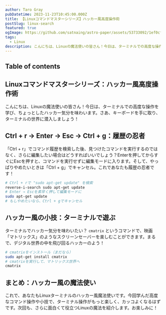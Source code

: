```yaml
---
author: Taro Gray
pubDatetime: 2023-11-23T10:45:00.000Z
title: 【Linuxコマンドマスターシリーズ】ハッカー風高度操作術
postSlug: linux-search
featured: true
ogImage: https://github.com/satnaing/astro-paper/assets/53733092/1ef0cf03-8137-4d67-ac81-84a032119e3a
tags:
  - Linux
description: こんにちは、Linuxの魔法使いの皆さん！今日は、ターミナルでの高度な操作を学び、ちょっとしたハッカー気分を味わいます。さあ、キーボードを手に取り、ターミナルの世界に潜入しましょう！
---
```


## Table of contents

## Linuxコマンドマスターシリーズ：ハッカー風高度操作術

こんにちは、Linuxの魔法使いの皆さん！今日は、ターミナルでの高度な操作を学び、ちょっとしたハッカー気分を味わいます。さあ、キーボードを手に取り、ターミナルの世界に潜入しましょう！

## Ctrl + r → Enter → Esc → Ctrl + g：履歴の忍者

「Ctrl + r」でコマンド履歴を検索した後、見つけたコマンドを実行するのではなく、さらに編集したい場合はどうすればいいでしょう？Enterを押してからすぐにEscを押すと、コマンドを実行せずに編集モードに入ります。そして、やっぱりやめたいときは「Ctrl + g」でキャンセル。これであなたも履歴の忍者です！

```bash
# Ctrl + rで "sudo apt-get update" を検索
reverse-i-search sudo apt-get update
# Enter → Escを素早く押して編集モードに
sudo apt-get update
# もしやめたいなら、Ctrl + gでキャンセル
```

## ハッカー風の小技：ターミナルで遊ぶ

ターミナルでハッカー気分を味わいたい？ `cmatrix` というコマンドで、映画「マトリックス」のようなスクリーンセーバーを楽しむことができます。まるで、デジタル世界の中を飛び回るハッカーのよう！

```bash
# cmatrixをインストール（まだなら）
sudo apt-get install cmatrix
# cmatrixを実行して、マトリックス世界へ
cmatrix
```

## まとめ：ハッカー風の魔法使い

これで、あなたもLinuxターミナルのハッカー風魔法使いです。今回学んだ高度なコマンド操作や小技で、ターミナル操作がもっと楽しく、カッコよくなるはずです。次回も、さらに面白くて役立つLinuxの魔法を紹介します。お楽しみに！
